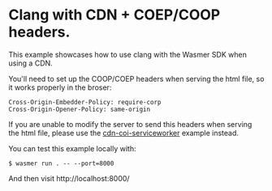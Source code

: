 # Clang with CDN + COEP/COOP headers.

This example showcases how to use clang with the Wasmer SDK when using a CDN.


You'll need to set up the COOP/COEP headers when serving the html file, so it works
properly in the broser:

```
Cross-Origin-Embedder-Policy: require-corp
Cross-Origin-Opener-Policy: same-origin
```

If you are unable to modify the server to send this headers when serving the html file,
please use the [cdn-coi-serviceworker](../cdn-coi-serviceworker/) example instead.

You can test this example locally with:

```
$ wasmer run . -- --port=8000
```

And then visit http://localhost:8000/
